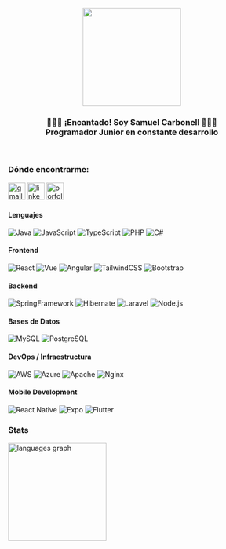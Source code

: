 <p align="center">
   <img align="center" width="200" src="https://scrbnll.github.io/SCrbnllDevOld/assets/myself-DgevRF3_.jpg" />
   <h3 align="center">👨🏻‍💻 ¡Encantado! Soy Samuel Carbonell 👨🏻‍💻<br />Programador Junior en constante desarrollo</h3>
   <br />
</p>

<h3 align="left">Dónde encontrarme:</h3>
<div align="left">
   <a href="mailto:samuelcarbonell1203@gmail.com" target="blank"><img src="https://img.shields.io/static/v1?message=Gmail&logo=gmail&label=&color=D14836&logoColor=white&labelColor=&style=for-the-badge" height="35" alt="gmail logo"  /></a>
   <a href="https://linkedin.com/in/samuu-crbnll" target="blank"><img src="https://img.shields.io/static/v1?message=LinkedIn&logo=linkedin&label=&color=0077B5&logoColor=white&labelColor=&style=for-the-badge" height="35" alt="linkedin logo"/></a>
   <a href="https://scrbnll.github.io/SCrbnllDev/" target="blank"><img src="https://img.shields.io/static/v1?message=Porfolio&logo=files&label=&color=7600bc&logoColor=white&labelColor=&style=for-the-badge" height="35" alt="porfolio logo"  /></a>
   
</div>

<h4>Lenguajes</h4>
<p>
   <img alt="Java" src="https://img.shields.io/badge/Java-ED8B00?style=for-the-badge&logo=openjdk&logoColor=white&style=flat" />
   <img alt="JavaScript" src="https://img.shields.io/badge/JavaScript-F7DF1E?logo=javascript&logoColor=white&style=flat" />
   <img alt="TypeScript" src="https://img.shields.io/badge/TypeScript-3178C6?logo=typescript&logoColor=white&style=flat" />
   <img alt="PHP" src="https://img.shields.io/badge/PHP-777BB4?logo=php&logoColor=white&style=flat" />
   <img alt="C#" src="https://img.shields.io/badge/CSharp-556472?logo=sharp&logoColor=white&style=flat" />
</p>

<h4>Frontend</h4>
<p>
   <img alt="React" src="https://img.shields.io/badge/React-20232A?style=for-the-badge&logo=react&logoColor=61DAFB&style=flat" />
   <img alt="Vue" src="https://img.shields.io/badge/Vue.js-35495E?style=for-the-badge&logo=vue.js&logoColor=4FC08D&style=flat" />
   <img alt="Angular" src="https://img.shields.io/badge/Angular-c3002f?style=for-the-badge&logo=angular&logoColor=61DAFB&style=flat" />
   <img alt="TailwindCSS" src="https://img.shields.io/badge/Tailwind CSS-38B2AC?&logo=tailwind+css&logoColor=white&style=flat"/>
   <img alt="Bootstrap" src="https://img.shields.io/badge/Bootstrap-7952B3?&logo=bootstrap&logoColor=white&style=flat"/>
</p>

<h4>Backend</h4>
<p>
   <img alt="SpringFramework" src="https://img.shields.io/badge/Spring Framework-007958?style=for-the-badge&logo=spring&logoColor=white&style=flat" />
   <img alt="Hibernate" src="https://img.shields.io/badge/Hibernate-5A5539?style=for-the-badge&logo=hibernate&logoColor=white&style=flat" />
   <img alt="Laravel" src="https://img.shields.io/badge/Laravel-FF2D20?style=for-the-badge&logo=laravel&logoColor=61DAFB&style=flat" />
   <img alt="Node.js" src="https://img.shields.io/badge/Node.js-43853D?style=for-the-badge&logo=node.js&logoColor=white&style=flat" />
</p>

<h4>Bases de Datos</h4>
<p>
   <img alt="MySQL" src="https://img.shields.io/badge/MySQL-00000F?style=for-the-badge&logo=mysql&logoColor=white&style=flat" />
   <img alt="PostgreSQL" src="https://img.shields.io/badge/PostgreSQL-316192?style=for-the-badge&logo=postgresql&logoColor=white&style=flat" />
</p>

<h4>DevOps / Infraestructura</h4>
<p>
   <img alt="AWS" src="https://img.shields.io/badge/AWS-232F3E?style=for-the-badge&logo=amazonwebservices&logoColor=white&style=flat" />
   <img alt="Azure" src="https://img.shields.io/badge/Microsoft Azure-07405E?style=for-the-badge&logo=microsoft-azure&logoColor=white&style=flat" />
   <img alt="Apache" src="https://img.shields.io/badge/Apache-800080?style=for-the-badge&logo=apache&logoColor=white&style=flat" />
   <img alt="Nginx" src="https://img.shields.io/badge/Nginx-009639?style=for-the-badge&logo=nginx&logoColor=white&style=flat" />
</p>

<h4>Mobile Development</h4>
<p>
   <img alt="React Native" src="https://img.shields.io/badge/React_Native-20232A?style=for-the-badge&logo=react&logoColor=61DAFB&style=flat" />
   <img alt="Expo" src="https://img.shields.io/badge/Expo-1B1F23?style=for-the-badge&logo=expo&logoColor=white&style=flat" />
   <img alt="Flutter" src="https://img.shields.io/badge/Flutter-0553B1?style=for-the-badge&logo=flutter&logoColor=white&style=flat" />
</p>

<h3>Stats</h3>
<div align="left">
  <img src="https://github-readme-stats.vercel.app/api/top-langs?username=SCrbnll&locale=es&hide_title=false&layout=compact&card_width=320&langs_count=5&theme=tokyonight&hide_border=true&order=2" height="200" alt="languages graph"  />
</div>




###
 
